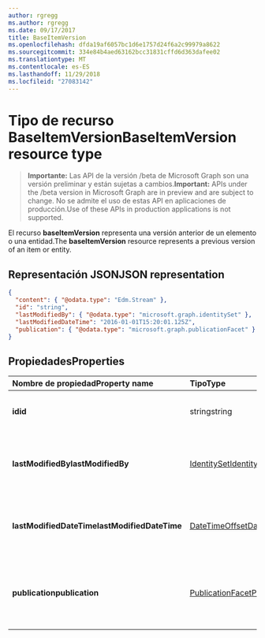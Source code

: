 ```yaml
---
author: rgregg
ms.author: rgregg
ms.date: 09/17/2017
title: BaseItemVersion
ms.openlocfilehash: dfda19af6057bc1d6e1757d24f6a2c99979a8622
ms.sourcegitcommit: 334e84b4aed63162bcc31831cffd6d363dafee02
ms.translationtype: MT
ms.contentlocale: es-ES
ms.lasthandoff: 11/29/2018
ms.locfileid: "27083142"
---
```

# <a name="baseitemversion-resource-type"></a><span data-ttu-id="900d0-102">Tipo de recurso BaseItemVersion</span><span class="sxs-lookup"><span data-stu-id="900d0-102">BaseItemVersion resource type</span></span>

> <span data-ttu-id="900d0-103">**Importante:** Las API de la versión /beta de Microsoft Graph son una versión preliminar y están sujetas a cambios.</span><span class="sxs-lookup"><span data-stu-id="900d0-103">**Important:** APIs under the /beta version in Microsoft Graph are in preview and are subject to change.</span></span> <span data-ttu-id="900d0-104">No se admite el uso de estas API en aplicaciones de producción.</span><span class="sxs-lookup"><span data-stu-id="900d0-104">Use of these APIs in production applications is not supported.</span></span>

<span data-ttu-id="900d0-105">El recurso **baseItemVersion** representa una versión anterior de un elemento o una entidad.</span><span class="sxs-lookup"><span data-stu-id="900d0-105">The **baseItemVersion** resource represents a previous version of an item or entity.</span></span>


## <a name="json-representation"></a><span data-ttu-id="900d0-106">Representación JSON</span><span class="sxs-lookup"><span data-stu-id="900d0-106">JSON representation</span></span>

<!-- { "blockType": "resource", "@odata.type": "microsoft.graph.baseItemVersion", "@type.aka": "oneDrive.baseItemVersion" } -->

```json
{
  "content": { "@odata.type": "Edm.Stream" },
  "id": "string",
  "lastModifiedBy": { "@odata.type": "microsoft.graph.identitySet" },
  "lastModifiedDateTime": "2016-01-01T15:20:01.125Z",
  "publication": { "@odata.type": "microsoft.graph.publicationFacet" }
}
```

## <a name="properties"></a><span data-ttu-id="900d0-107">Propiedades</span><span class="sxs-lookup"><span data-stu-id="900d0-107">Properties</span></span>

|      <span data-ttu-id="900d0-108">Nombre de propiedad</span><span class="sxs-lookup"><span data-stu-id="900d0-108">Property name</span></span>       |                         <span data-ttu-id="900d0-109">Tipo</span><span class="sxs-lookup"><span data-stu-id="900d0-109">Type</span></span>                         |                               <span data-ttu-id="900d0-110">Descripción</span><span class="sxs-lookup"><span data-stu-id="900d0-110">Description</span></span>                               |
| :----------------------- | :--------------------------------------------------- | :---------------------------------------------------------------------- |
| <span data-ttu-id="900d0-111">**id**</span><span class="sxs-lookup"><span data-stu-id="900d0-111">**id**</span></span>                   | <span data-ttu-id="900d0-112">string</span><span class="sxs-lookup"><span data-stu-id="900d0-112">string</span></span>                                               | <span data-ttu-id="900d0-113">El identificador de la versión.</span><span class="sxs-lookup"><span data-stu-id="900d0-113">The ID of the version.</span></span> <span data-ttu-id="900d0-114">Solo lectura.</span><span class="sxs-lookup"><span data-stu-id="900d0-114">Read-only.</span></span>                                       |
| <span data-ttu-id="900d0-115">**lastModifiedBy**</span><span class="sxs-lookup"><span data-stu-id="900d0-115">**lastModifiedBy**</span></span>       | [<span data-ttu-id="900d0-116">IdentitySet</span><span class="sxs-lookup"><span data-stu-id="900d0-116">IdentitySet</span></span>](../resources/identityset.md)           | <span data-ttu-id="900d0-117">Identidad del usuario que modificó por última vez la versión.</span><span class="sxs-lookup"><span data-stu-id="900d0-117">Identity of the user which last modified the version.</span></span> <span data-ttu-id="900d0-118">Solo lectura.</span><span class="sxs-lookup"><span data-stu-id="900d0-118">Read-only.</span></span>        |
| <span data-ttu-id="900d0-119">**lastModifiedDateTime**</span><span class="sxs-lookup"><span data-stu-id="900d0-119">**lastModifiedDateTime**</span></span> | [<span data-ttu-id="900d0-120">DateTimeOffset</span><span class="sxs-lookup"><span data-stu-id="900d0-120">DateTimeOffset</span></span>](../resources/timestamp.md)          | <span data-ttu-id="900d0-121">Fecha y hora de la última modificación de la versión.</span><span class="sxs-lookup"><span data-stu-id="900d0-121">Date and time the version was last modified.</span></span> <span data-ttu-id="900d0-122">Solo lectura.</span><span class="sxs-lookup"><span data-stu-id="900d0-122">Read-only.</span></span>                 |
| <span data-ttu-id="900d0-123">**publication**</span><span class="sxs-lookup"><span data-stu-id="900d0-123">**publication**</span></span>          | [<span data-ttu-id="900d0-124">PublicationFacet</span><span class="sxs-lookup"><span data-stu-id="900d0-124">PublicationFacet</span></span>](../resources/publicationfacet.md) | <span data-ttu-id="900d0-125">Indica el estado de publicación de esta versión concreta.</span><span class="sxs-lookup"><span data-stu-id="900d0-125">Indicates the publication status of this particular version.</span></span> <span data-ttu-id="900d0-126">Solo lectura.</span><span class="sxs-lookup"><span data-stu-id="900d0-126">Read-only.</span></span> |


<!-- {
  "type": "#page.annotation",
  "description": "The version facet provides information about the properties of a file version.",
  "keywords": "version,versions,version-history,history",
  "section": "documentation",
  "tocPath": "Facets/Version"
} -->
